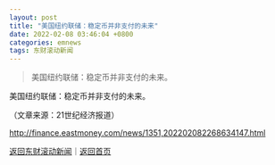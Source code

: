 ```yaml
---
layout: post
title: "美国纽约联储：稳定币并非支付的未来"
date: 2022-02-08 03:46:04 +0800
categories: emnews
tags: 东财滚动新闻
---
```

> 美国纽约联储：稳定币并非支付的未来。

<p>美国纽约联储：稳定币并非支付的未来。</p><p class="em_media">（文章来源：21世纪经济报道）</p>

<http://finance.eastmoney.com/news/1351,202202082268634147.html>

[返回东财滚动新闻](//finews.withounder.com/emnews/)｜[返回首页](//finews.withounder.com/)